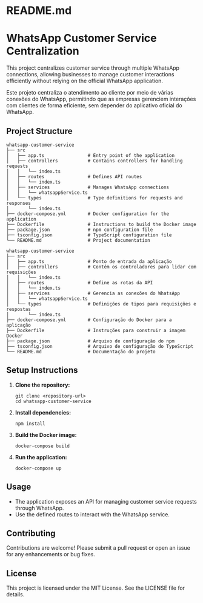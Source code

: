 # README.md

# WhatsApp Customer Service Centralization

This project centralizes customer service through multiple WhatsApp connections, allowing businesses to manage customer interactions efficiently without relying on the official WhatsApp application.

Este projeto centraliza o atendimento ao cliente por meio de várias conexões do WhatsApp, permitindo que as empresas gerenciem interações com clientes de forma eficiente, sem depender do aplicativo oficial do WhatsApp.

## Project Structure

```
whatsapp-customer-service
├── src
│   ├── app.ts                # Entry point of the application
│   ├── controllers           # Contains controllers for handling requests
│   │   └── index.ts
│   ├── routes                # Defines API routes
│   │   └── index.ts
│   ├── services              # Manages WhatsApp connections
│   │   └── whatsappService.ts
│   └── types                 # Type definitions for requests and responses
│       └── index.ts
├── docker-compose.yml        # Docker configuration for the application
├── Dockerfile                # Instructions to build the Docker image
├── package.json              # npm configuration file
├── tsconfig.json             # TypeScript configuration file
└── README.md                 # Project documentation

whatsapp-customer-service
├── src
│   ├── app.ts                # Ponto de entrada da aplicação
│   ├── controllers           # Contém os controladores para lidar com requisições
│   │   └── index.ts
│   ├── routes                # Define as rotas da API
│   │   └── index.ts
│   ├── services              # Gerencia as conexões do WhatsApp
│   │   └── whatsappService.ts
│   └── types                 # Definições de tipos para requisições e respostas
│       └── index.ts
├── docker-compose.yml        # Configuração do Docker para a aplicação
├── Dockerfile                # Instruções para construir a imagem Docker
├── package.json              # Arquivo de configuração do npm
├── tsconfig.json             # Arquivo de configuração do TypeScript
└── README.md                 # Documentação do projeto

```

## Setup Instructions

1. **Clone the repository:**
   ```
   git clone <repository-url>
   cd whatsapp-customer-service
   ```

2. **Install dependencies:**
   ```
   npm install
   ```

3. **Build the Docker image:**
   ```
   docker-compose build
   ```

4. **Run the application:**
   ```
   docker-compose up
   ```

## Usage

- The application exposes an API for managing customer service requests through WhatsApp.
- Use the defined routes to interact with the WhatsApp service.

## Contributing

Contributions are welcome! Please submit a pull request or open an issue for any enhancements or bug fixes.

## License

This project is licensed under the MIT License. See the LICENSE file for details.

